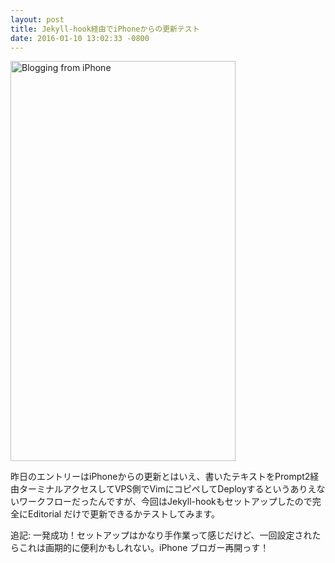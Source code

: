 ```yaml
---
layout: post
title: Jekyll-hook経由でiPhoneからの更新テスト
date: 2016-01-10 13:02:33 -0800
---
```

<a data-flickr-embed="true"  href="https://www.flickr.com/photos/drikin/24218310401/in/datetaken/" title="Blogging from iPhone"><img src="https://farm2.staticflickr.com/1661/24218310401_25ff8aa147_z.jpg" width="360" height="640" alt="Blogging from iPhone"></a><script async src="//embedr.flickr.com/assets/client-code.js" charset="utf-8"></script>

昨日のエントリーはiPhoneからの更新とはいえ、書いたテキストをPrompt2経由ターミナルアクセスしてVPS側でVimにコピペしてDeployするというありえないワークフローだったんですが、今回はJekyll-hookもセットアップしたので完全にEditorial だけで更新できるかテストしてみます。

追記: 一発成功！セットアップはかなり手作業って感じだけど、一回設定されたらこれは画期的に便利かもしれない。iPhone ブロガー再開っす！
